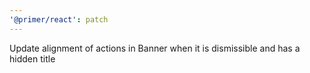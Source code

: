 ```yaml
---
'@primer/react': patch
---
```


Update alignment of actions in Banner when it is dismissible and has a hidden title
